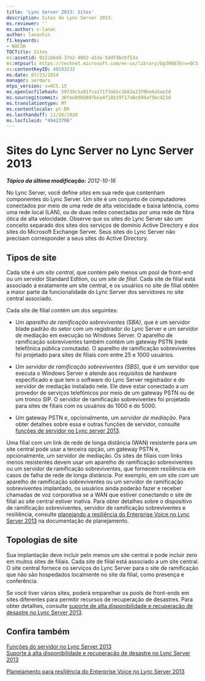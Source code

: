 ```yaml
---
title: 'Lync Server 2013: Sites'
description: Sites do Lync Server 2013.
ms.reviewer: ''
ms.author: v-lanac
author: lanachin
f1.keywords:
- NOCSH
TOCTitle: Sites
ms:assetid: 022cb6dd-37e2-4882-a53e-5ddfdbc6f53a
ms:mtpsurl: https://technet.microsoft.com/en-us/library/Gg398076(v=OCS.15)
ms:contentKeyID: 48183233
ms.date: 07/23/2014
manager: serdars
mtps_version: v=OCS.15
ms.openlocfilehash: 59739c5a81fca1f1f3ab5c1b83a23f0be0a5ee2d
ms.sourcegitcommit: 36fee89bb887bea4f18b19f17a8c69daf5bc423d
ms.translationtype: MT
ms.contentlocale: pt-BR
ms.lasthandoff: 11/26/2020
ms.locfileid: "49423796"
---
```

# <a name="lync-server-sites-for-lync-server-2013"></a>Sites do Lync Server no Lync Server 2013

<div data-xmlns="http://www.w3.org/1999/xhtml">

<div class="topic" data-xmlns="http://www.w3.org/1999/xhtml" data-msxsl="urn:schemas-microsoft-com:xslt" data-cs="https://msdn.microsoft.com/">

<div data-asp="https://msdn2.microsoft.com/asp">



</div>

<div id="mainSection">

<div id="mainBody">

<span> </span>

_**Tópico da última modificação:** 2012-10-16_

No Lync Server, você define *sites* em sua rede que contenham componentes do Lync Server. Um site é um conjunto de computadores conectados por meio de uma rede de alta velocidade e baixa latência, como uma rede local (LAN), ou de duas redes conectadas por uma rede de fibra ótica de alta velocidade. Observe que os sites do Lync Server são um conceito separado dos sites dos serviços de domínio Active Directory e dos sites do Microsoft Exchange Server. Seus sites do Lync Server não precisam corresponder a seus sites do Active Directory.

<div>

## <a name="site-types"></a>Tipos de site

Cada site é um *site central*, que contém pelo menos um pool de front-end ou um servidor Standard Edition, ou um *site de filial*. Cada site de filial está associado a exatamente um site central, e os usuários no site de filial obtêm a maior parte da funcionalidade do Lync Server dos servidores no site central associado.

Cada site de filial contém um dos seguintes:

  - Um *aparelho de ramificação sobreviventes (SBA)*, que é um servidor blade padrão do setor com um registrador do Lync Server e um servidor de mediação em execução no Windows Server. O aparelho de ramificação sobreviventes também contém um gateway PSTN (rede telefônica pública comutada). O aparelho de ramificação sobreviventes foi projetado para sites de filiais com entre 25 e 1000 usuários.

  - Um *servidor de ramificação sobreviventes (SBS)*, que é um servidor que executa o Windows Server e atende aos requisitos de hardware especificado e que tem o software do Lync Server registrador e do servidor de mediação instalado nele. Ele deve estar conectado a um provedor de serviços telefônicos por meio de um gateway PSTN ou de um tronco SIP. O servidor de ramificação sobreviventes foi projetado para sites de filiais com os usuários do 1000 e do 5000.

  - Um gateway PSTN e, opcionalmente, um *servidor de mediação*. Para obter detalhes sobre essa e outras funções de servidor, consulte [funções de servidor no Lync server 2013](lync-server-2013-server-roles.md).

Uma filial com um link de rede de longa distância (WAN) resistente para um site central pode usar a terceira opção, um gateway PSTN e, opcionalmente, um servidor de mediação. Os sites de filiais com links menos resistentes devem usar um aparelho de ramificação sobreviventes ou um servidor de ramificação sobreviventes, que fornecem resiliência em casos de falha de rede de longa distância. Por exemplo, em um site com um aparelho de ramificação sobreviventes ou um servidor de ramificação sobreviventes implantado, os usuários ainda poderão fazer e receber chamadas de voz corporativa se a WAN que estiver conectando o site de filial ao site central estiver inativa. Para obter detalhes sobre o dispositivo de ramificação sobreviventes, servidor de ramificação sobreviventes e resiliência, consulte [planejando a resiliência do Enterprise Voice no Lync Server 2013](lync-server-2013-planning-for-enterprise-voice-resiliency.md) na documentação de planejamento.

</div>

<div>

## <a name="site-topologies"></a>Topologias de site

Sua implantação deve incluir pelo menos um site central e pode incluir zero em muitos sites de filiais. Cada site de filial está associado a um site central. O site central fornece os serviços do Lync Server para o site de ramificação que não são hospedados localmente no site da filial, como presença e conferência.

Se você tiver vários sites, poderá emparelhar os pools de front-ends em sites diferentes para permitir recursos de recuperação de desastres. Para obter detalhes, consulte [suporte de alta disponibilidade e recuperação de desastre no Lync Server 2013](lync-server-2013-high-availability-and-disaster-recovery-support.md).

</div>

<div>

## <a name="see-also"></a>Confira também


[Funções do servidor no Lync Server 2013](lync-server-2013-server-roles.md)  
[Suporte à alta disponibilidade e recuperação de desastre no Lync Server 2013](lync-server-2013-high-availability-and-disaster-recovery-support.md)  


[Planejamento para resiliência do Enterprise Voice no Lync Server 2013](lync-server-2013-planning-for-enterprise-voice-resiliency.md)  
  

</div>

</div>

<span> </span>

</div>

</div>

</div>

